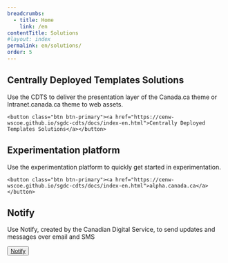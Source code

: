 ```yaml
---
breadcrumbs:
  - title: Home
    link: /en
contentTitle: Solutions
#layout: index
permalink: en/solutions/
order: 5
---
```

<!--Work on presenting the different solutions or tools-->
<section class="gc-srvinfo mrgn-bttm-lg">
 <div class="row">
  <div class="wb-eqht">
   <section class="col-md-12">
    <h2>Centrally Deployed Templates Solutions</h2>
    <p>Use the CDTS to deliver the presentation layer of the Canada.ca theme or Intranet.canada.ca theme to web assets.</p>

    <button class="btn btn-primary"><a href="https://cenw-wscoe.github.io/sgdc-cdts/docs/index-en.html">Centrally Deployed Templates Solutions</a></button>

   </section>
   <section class="col-md-12">
    <h2>Experimentation platform</h2>
    <p>
    Use the experimentation platform to quickly get started in experimentation.
    </p>

    <button class="btn btn-primary"><a href="https://cenw-wscoe.github.io/sgdc-cdts/docs/index-en.html">alpha.canada.ca</a></button>

   </section>
   <section class="col-md-12">
    <h2>Notify</h2>
    <p>
    Use Notify, created by the Canadian Digital Service, to send updates and messages over email and SMS
    </p>
    <button class="btn btn-primary"><a href="https://notification.alpha.canada.ca/">Notify</a></button>
   </section>
  </div>
 </div>
</section>
